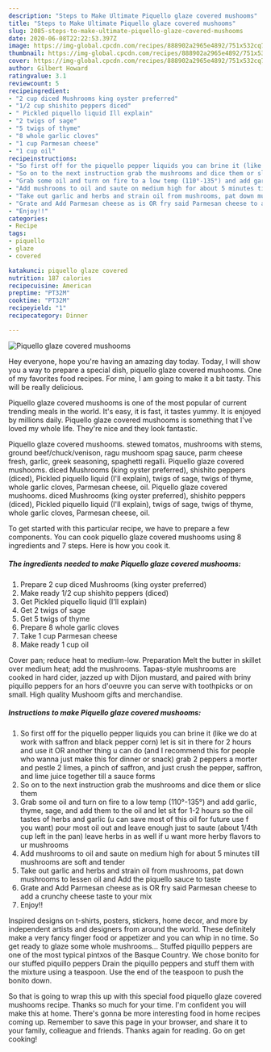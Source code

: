 ```yaml
---
description: "Steps to Make Ultimate Piquello glaze covered mushooms"
title: "Steps to Make Ultimate Piquello glaze covered mushooms"
slug: 2085-steps-to-make-ultimate-piquello-glaze-covered-mushooms
date: 2020-06-08T22:22:53.397Z
image: https://img-global.cpcdn.com/recipes/888902a2965e4892/751x532cq70/piquello-glaze-covered-mushooms-recipe-main-photo.jpg
thumbnail: https://img-global.cpcdn.com/recipes/888902a2965e4892/751x532cq70/piquello-glaze-covered-mushooms-recipe-main-photo.jpg
cover: https://img-global.cpcdn.com/recipes/888902a2965e4892/751x532cq70/piquello-glaze-covered-mushooms-recipe-main-photo.jpg
author: Gilbert Howard
ratingvalue: 3.1
reviewcount: 5
recipeingredient:
- "2 cup diced Mushrooms king oyster preferred"
- "1/2 cup shishito peppers diced"
- " Pickled piquello liquid Ill explain"
- "2 twigs of sage"
- "5 twigs of thyme"
- "8 whole garlic cloves"
- "1 cup Parmesan cheese"
- "1 cup oil"
recipeinstructions:
- "So first off for the piquello pepper liquids you can brine it (like we do at work with saffron and black pepper corn) let is sit in there for 2 hours and use it OR another thing u can do (and I recommend this for people who wanna just make this for dinner or snack) grab 2 peppers a morter and pestle 2 limes, a pinch of saffron, and just crush the pepper, saffron, and lime juice together till a sauce forms"
- "So on to the next instruction grab the mushrooms and dice them or slice them"
- "Grab some oil and turn on fire to a low temp (110°-135°) and add garlic, thyme, sage, and add them to the oil and let sit for 1-2 hours so the oil tastes of herbs and garlic (u can save most of this oil for future use f you want) pour most oil out and leave enough just to saute (about 1/4th cup left in the pan) leave herbs in as well if u want more herby flavors to ur mushrooms"
- "Add mushrooms to oil and saute on medium high for about 5 minutes till mushrooms are soft and tender"
- "Take out garlic and herbs and strain oil from mushrooms, pat down mushrooms to lessen oil and Add the piquello sauce to taste"
- "Grate and Add Parmesan cheese as is OR fry said Parmesan cheese to add a crunchy cheese taste to your mix"
- "Enjoy!!"
categories:
- Recipe
tags:
- piquello
- glaze
- covered

katakunci: piquello glaze covered 
nutrition: 187 calories
recipecuisine: American
preptime: "PT32M"
cooktime: "PT32M"
recipeyield: "1"
recipecategory: Dinner

---
```



![Piquello glaze covered mushooms](https://img-global.cpcdn.com/recipes/888902a2965e4892/751x532cq70/piquello-glaze-covered-mushooms-recipe-main-photo.jpg)

Hey everyone, hope you're having an amazing day today. Today, I will show you a way to prepare a special dish, piquello glaze covered mushooms. One of my favorites food recipes. For mine, I am going to make it a bit tasty. This will be really delicious.

Piquello glaze covered mushooms is one of the most popular of current trending meals in the world. It's easy, it is fast, it tastes yummy. It is enjoyed by millions daily. Piquello glaze covered mushooms is something that I've loved my whole life. They're nice and they look fantastic.

Piquello glaze covered mushooms. stewed tomatos, mushrooms with stems, ground beef/chuck/venison, ragu mushoom spag sauce, parm cheese fresh, garlic, greek seasoning, spaghetti regalli. Piquello glaze covered mushooms. diced Mushrooms (king oyster preferred), shishito peppers (diced), Pickled piquello liquid (I&#39;ll explain), twigs of sage, twigs of thyme, whole garlic cloves, Parmesan cheese, oil. Piquello glaze covered mushooms. diced Mushrooms (king oyster preferred), shishito peppers (diced), Pickled piquello liquid (I&#39;ll explain), twigs of sage, twigs of thyme, whole garlic cloves, Parmesan cheese, oil.


To get started with this particular recipe, we have to prepare a few components. You can cook piquello glaze covered mushooms using 8 ingredients and 7 steps. Here is how you cook it.

<!--inarticleads1-->

##### The ingredients needed to make Piquello glaze covered mushooms:

1. Prepare 2 cup diced Mushrooms (king oyster preferred)
1. Make ready 1/2 cup shishito peppers (diced)
1. Get  Pickled piquello liquid (I&#39;ll explain)
1. Get 2 twigs of sage
1. Get 5 twigs of thyme
1. Prepare 8 whole garlic cloves
1. Take 1 cup Parmesan cheese
1. Make ready 1 cup oil


Cover pan; reduce heat to medium-low. Preparation Melt the butter in skillet over medium heat; add the mushrooms. Tapas-style mushrooms are cooked in hard cider, jazzed up with Dijon mustard, and paired with briny piquillo peppers for an hors d&#39;oeuvre you can serve with toothpicks or on small. High quality Mushoom gifts and merchandise. 

<!--inarticleads2-->

##### Instructions to make Piquello glaze covered mushooms:

1. So first off for the piquello pepper liquids you can brine it (like we do at work with saffron and black pepper corn) let is sit in there for 2 hours and use it OR another thing u can do (and I recommend this for people who wanna just make this for dinner or snack) grab 2 peppers a morter and pestle 2 limes, a pinch of saffron, and just crush the pepper, saffron, and lime juice together till a sauce forms
1. So on to the next instruction grab the mushrooms and dice them or slice them
1. Grab some oil and turn on fire to a low temp (110°-135°) and add garlic, thyme, sage, and add them to the oil and let sit for 1-2 hours so the oil tastes of herbs and garlic (u can save most of this oil for future use f you want) pour most oil out and leave enough just to saute (about 1/4th cup left in the pan) leave herbs in as well if u want more herby flavors to ur mushrooms
1. Add mushrooms to oil and saute on medium high for about 5 minutes till mushrooms are soft and tender
1. Take out garlic and herbs and strain oil from mushrooms, pat down mushrooms to lessen oil and Add the piquello sauce to taste
1. Grate and Add Parmesan cheese as is OR fry said Parmesan cheese to add a crunchy cheese taste to your mix
1. Enjoy!!


Inspired designs on t-shirts, posters, stickers, home decor, and more by independent artists and designers from around the world. These definitely make a very fancy finger food or appetizer and you can whip in no time. So get ready to glaze some whole mushrooms… Stuffed piquillo peppers are one of the most typical pintxos of the Basque Country. We chose bonito for our stuffed piquillo peppers Drain the piquillo peppers and stuff them with the mixture using a teaspoon. Use the end of the teaspoon to push the bonito down. 

So that is going to wrap this up with this special food piquello glaze covered mushooms recipe. Thanks so much for your time. I'm confident you will make this at home. There's gonna be more interesting food in home recipes coming up. Remember to save this page in your browser, and share it to your family, colleague and friends. Thanks again for reading. Go on get cooking!
